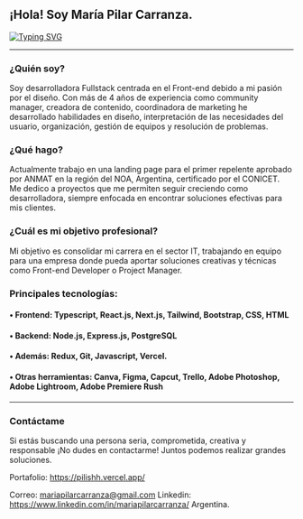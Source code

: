 ##  ¡Hola! Soy María Pilar Carranza.
[![Typing SVG](https://readme-typing-svg.demolab.com?font=Fira+Code&pause=1000&color=B47CF7&width=435&lines=Junior+front-end+developer🚀)](https://git.io/typing-svg)
_____

### ¿Quién soy?
Soy desarrolladora Fullstack centrada en el Front-end debido a mi pasión por el diseño. Con más de 4 años de experiencia como community manager, creadora de contenido, coordinadora de marketing he desarrollado habilidades en diseño, interpretación de las necesidades del usuario, organización, gestión de equipos y resolución de problemas.

### ¿Qué hago?
Actualmente trabajo en una landing page para el primer repelente aprobado por ANMAT en la región del NOA, Argentina, certificado por el CONICET. Me dedico a proyectos que me permiten seguir creciendo como desarrolladora, siempre enfocada en encontrar soluciones efectivas para mis clientes.

### ¿Cuál es mi objetivo profesional?
Mi objetivo es consolidar mi carrera en el sector IT, trabajando en equipo para una empresa donde pueda aportar soluciones creativas y técnicas como Front-end Developer o Project Manager.

### Principales tecnologías:
#### •	Frontend: Typescript, React.js, Next.js, Tailwind, Bootstrap, CSS, HTML
#### •	Backend: Node.js, Express.js, PostgreSQL
#### •	Además: Redux, Git, Javascript, Vercel.
#### • Otras herramientas: Canva, Figma, Capcut, Trello, Adobe Photoshop, Adobe Lightroom, Adobe Premiere Rush
_______
### Contáctame
Si estás buscando una persona seria, comprometida, creativa y responsable ¡No dudes en contactarme! Juntos podemos realizar grandes soluciones.

Portafolio: https://pilishh.vercel.app/

Correo: mariapilarcarranza@gmail.com
Linkedin: https://www.linkedin.com/in/mariapilarcarranza/
Argentina.

